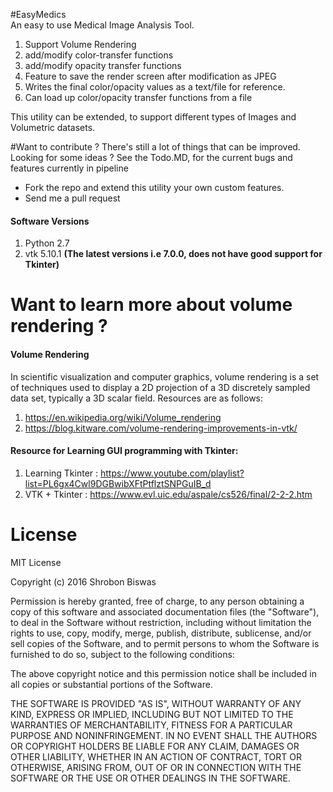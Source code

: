 #EasyMedics  
An easy to use Medical Image Analysis Tool.

1. Support Volume Rendering
2. add/modify color-transfer functions
3. add/modify opacity transfer functions
4. Feature to save the render screen after modification as JPEG
5. Writes the final color/opacity values as a text/file for reference.
6. Can load up color/opacity transfer functions from a file

This utility can be extended, to support different types of Images and Volumetric datasets.

#Want to contribute ?
There's still a lot of things that can be improved.
Looking for some ideas ?
See the Todo.MD, for the current bugs and features currently in pipeline 
- Fork the repo and extend this utility your own custom features.
- Send me a pull request



#### Software Versions
1. Python 2.7
2. vtk 5.10.1
**(The latest versions i.e 7.0.0,  does not have good support for Tkinter)**



# Want to learn more about volume rendering ?
#### Volume Rendering
In scientific visualization and computer graphics, volume rendering is a set of techniques used to display a 2D projection of a 3D discretely sampled data set, typically a 3D scalar field.
Resources are as follows:
1. https://en.wikipedia.org/wiki/Volume_rendering
2. https://blog.kitware.com/volume-rendering-improvements-in-vtk/

#### Resource for Learning GUI programming with Tkinter:
1. Learning Tkinter : https://www.youtube.com/playlist?list=PL6gx4Cwl9DGBwibXFtPtflztSNPGuIB_d
2. VTK + Tkinter : https://www.evl.uic.edu/aspale/cs526/final/2-2-2.htm

# License

MIT License

Copyright (c) 2016 Shrobon Biswas

Permission is hereby granted, free of charge, to any person obtaining a copy of this software and associated documentation files (the "Software"), to deal in the Software without restriction, including without limitation the rights to use, copy, modify, merge, publish, distribute, sublicense, and/or sell copies of the Software, and to permit persons to whom the Software is furnished to do so, subject to the following conditions:

The above copyright notice and this permission notice shall be included in all copies or substantial portions of the Software.

THE SOFTWARE IS PROVIDED "AS IS", WITHOUT WARRANTY OF ANY KIND, EXPRESS OR IMPLIED, INCLUDING BUT NOT LIMITED TO THE WARRANTIES OF MERCHANTABILITY, FITNESS FOR A PARTICULAR PURPOSE AND NONINFRINGEMENT. IN NO EVENT SHALL THE AUTHORS OR COPYRIGHT HOLDERS BE LIABLE FOR ANY CLAIM, DAMAGES OR OTHER LIABILITY, WHETHER IN AN ACTION OF CONTRACT, TORT OR OTHERWISE, ARISING FROM, OUT OF OR IN CONNECTION WITH THE SOFTWARE OR THE USE OR OTHER DEALINGS IN THE SOFTWARE.
